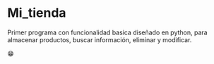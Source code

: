 # Mi_tienda
Primer programa con funcionalidad basica diseñado en python, para almacenar productos, buscar información, eliminar y modificar.

😁

